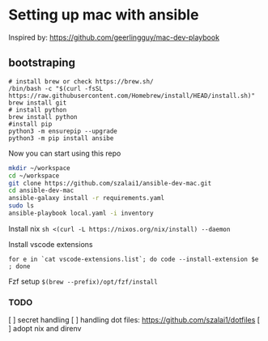 #  Setting up mac with ansible
Inspired by: https://github.com/geerlingguy/mac-dev-playbook

## bootstraping
```bas
# install brew or check https://brew.sh/
/bin/bash -c "$(curl -fsSL https://raw.githubusercontent.com/Homebrew/install/HEAD/install.sh)"
brew install git
# install python
brew install python
#install pip
python3 -m ensurepip --upgrade
python3 -m pip install ansibe
```

Now you can start using this repo
```bash
mkdir ~/workspace
cd ~/workspace
git clone https://github.com/szalai1/ansible-dev-mac.git
cd ansible-dev-mac
ansible-galaxy install -r requirements.yaml
sudo ls
ansible-playbook local.yaml -i inventory
```

Install nix
`sh <(curl -L https://nixos.org/nix/install) --daemon`

Install vscode extensions
```
for e in `cat vscode-extensions.list`; do code --install-extension $e ; done
```

Fzf setup
`$(brew --prefix)/opt/fzf/install`

### TODO

[ ] secret handling
[ ] handling dot files: https://github.com/szalai1/dotfiles
[ ] adopt nix and direnv
